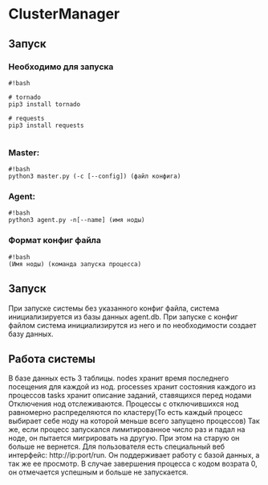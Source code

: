 # ClusterManager
## Запуск ##

### Необходимо для запуска ###

```
#!bash

# tornado
pip3 install tornado

# requests
pip3 install requests


```



### Master: ###
```
#!bash
python3 master.py (-c [--config]) (файл конфига)

```
### Agent: ###
```
#!bash
python3 agent.py -n[--name] (имя ноды) 

```
### Формат конфиг файла ###

```
#!bash
(Имя ноды) (команда запуска процесса)

```
## Запуск ##

При запуске системы без указанного конфиг файла, система инициализируется из базы данных agent.db.
При запуске с конфиг файлом система инициализирутся из него и по необходимости создает базу данных.

## Работа системы ##
В базе данных есть 3 таблицы.
nodes хранит время последнего посещения для каждой из нод.
processes хранит состояния каждого из процессов
tasks хранит описание заданий, ставящихся перед нодами
Отключения нод отслеживаются.
Процессы с отключившихся нод равномерно распределяются по кластеру(То есть каждый процесс выбирает себе ноду
на которой меньше всего запущено процессов)
Так же, если процесс запускался лимитированное число раз и падал на ноде, он пытается мигрировать на другую.
При этом на старую он больше не вернется.
Для пользователя есть специальный веб интерфейс: http://ip:port/run.
Он поддерживает работу с базой данных, а так же ее просмотр.
В случае завершения процесса с кодом возрата 0, он отмечается успешным и больше не запускается.
